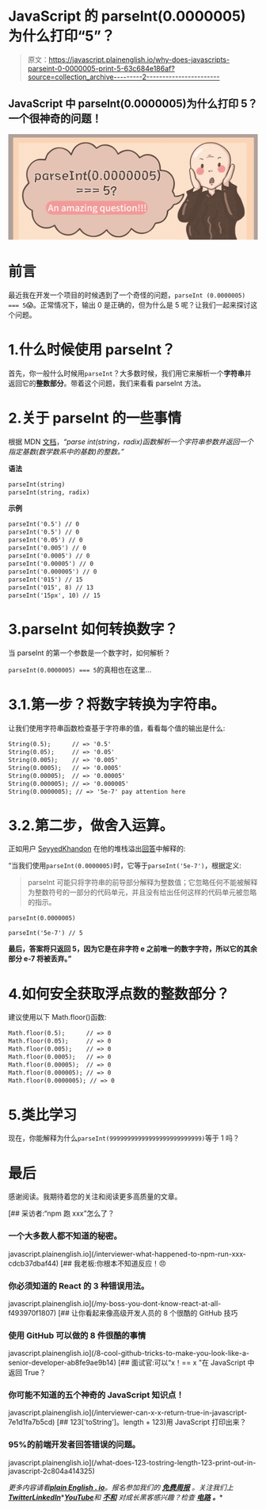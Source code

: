 # JavaScript 的 parseInt(0.0000005)为什么打印“5”？

> 原文：<https://javascript.plainenglish.io/why-does-javascripts-parseint-0-0000005-print-5-63c684e186af?source=collection_archive---------2----------------------->

## JavaScript 中 parseInt(0.0000005)为什么打印 5？一个很神奇的问题！

![](img/04ea54b52638cb5476f1ae4736f040e9.png)

# 前言

最近我在开发一个项目的时候遇到了一个奇怪的问题，`parseInt (0.0000005) === 5`😱。正常情况下，输出 0 是正确的，但为什么是 5 呢？让我们一起来探讨这个问题。

# 1.什么时候使用 parseInt？

首先，你一般什么时候用`parseInt`？大多数时候，我们用它来解析一个**字符串**并返回它的**整数部分**。带着这个问题，我们来看看 parseInt 方法。

# 2.关于 parseInt 的一些事情

根据 MDN [文档](https://developer.mozilla.org/en-US/docs/Web/JavaScript/Reference/Global_Objects/parseInt)，*“parse int(string，radix)函数解析一个字符串参数并返回一个指定基数(数学数系中的基数)的整数。”*

**语法**

```
parseInt(string)
parseInt(string, radix)
```

**示例**

```
parseInt('0.5') // 0
parseInt('0.5') // 0
parseInt('0.05') // 0
parseInt('0.005') // 0
parseInt('0.0005') // 0
parseInt('0.00005') // 0
parseInt('0.000005') // 0
parseInt('015') // 15
parseInt('015', 8) // 13
parseInt('15px', 10) // 15
```

# 3.parseInt 如何转换数字？

当 parseInt 的第一个参数是一个数字时，如何解析？

`parseInt(0.0000005) === 5`的真相也在这里...

# 3.1.第一步？将数字转换为字符串。

让我们使用字符串函数检查基于字符串的值，看看每个值的输出是什么:

```
String(0.5);      // => '0.5'
String(0.05);     // => '0.05'
String(0.005);    // => '0.005'
String(0.0005);   // => '0.0005' 
String(0.00005);  // => '0.00005'
String(0.000005); // => '0.000005'
String(0.0000005); // => '5e-7' pay attention here
```

# 3.2.第二步，做舍入运算。

正如用户 [SeyyedKhandon](https://stackoverflow.com/users/12666332/seyyedkhandon) 在他的堆栈溢出[回答](https://stackoverflow.com/questions/69613606/why-does-javascripts-parseint0-0000005-print-5)中解释的:

“当我们使用`parseInt(0.0000005)`时，它等于`parseInt('5e-7')`，根据定义:

> parseInt 可能只将字符串的前导部分解释为整数值；它忽略任何不能被解释为整数符号的一部分的代码单元，并且没有给出任何这样的代码单元被忽略的指示。

```
parseInt(0.0000005)
```

```
parseInt('5e-7') // 5
```

**最后，答案将只返回 5，因为它是在非字符 e 之前唯一的数字字符，所以它的其余部分 e-7 将被丢弃。”**

# 4.如何安全获取浮点数的整数部分？

建议使用以下 Math.floor()函数:

```
Math.floor(0.5);      // => 0
Math.floor(0.05);     // => 0
Math.floor(0.005);    // => 0
Math.floor(0.0005);   // => 0
Math.floor(0.00005);  // => 0
Math.floor(0.000005); // => 0
Math.floor(0.0000005); // => 0
```

# 5.类比学习

现在，你能解释为什么`parseInt(99999999999999999999999999)`等于 1 吗？

# 最后

感谢阅读。我期待着您的关注和阅读更多高质量的文章。

[](/interviewer-what-happened-to-npm-run-xxx-cdcb37dbaf44) [## 采访者:“npm 跑 xxx”怎么了？

### 一个大多数人都不知道的秘密。

javascript.plainenglish.io](/interviewer-what-happened-to-npm-run-xxx-cdcb37dbaf44) [](/my-boss-you-dont-know-react-at-all-f493970f1807) [## 我老板:你根本不知道反应！😠

### 你必须知道的 React 的 3 种错误用法。

javascript.plainenglish.io](/my-boss-you-dont-know-react-at-all-f493970f1807) [](/8-cool-github-tricks-to-make-you-look-like-a-senior-developer-ab8fe9ae9b14) [## 让你看起来像高级开发人员的 8 个很酷的 GitHub 技巧

### 使用 GitHub 可以做的 8 件很酷的事情

javascript.plainenglish.io](/8-cool-github-tricks-to-make-you-look-like-a-senior-developer-ab8fe9ae9b14) [](/interviewer-can-x-x-return-true-in-javascript-7e1d1fa7b5cd) [## 面试官:可以“x！== x "在 JavaScript 中返回 True？

### 你可能不知道的五个神奇的 JavaScript 知识点！

javascript.plainenglish.io](/interviewer-can-x-x-return-true-in-javascript-7e1d1fa7b5cd) [](/what-does-123-tostring-length-123-print-out-in-javascript-2c804a414325) [## 123['toString']。length + 123)用 JavaScript 打印出来？

### 95%的前端开发者回答错误的问题。

javascript.plainenglish.io](/what-does-123-tostring-length-123-print-out-in-javascript-2c804a414325) 

*更多内容请看*[***plain English . io***](https://plainenglish.io/)*。报名参加我们的* [***免费周报***](http://newsletter.plainenglish.io/) *。关注我们上*[***Twitter***](https://twitter.com/inPlainEngHQ)[***LinkedIn***](https://www.linkedin.com/company/inplainenglish/)*[***YouTube***](https://www.youtube.com/channel/UCtipWUghju290NWcn8jhyAw)**和* [***不和***](https://discord.gg/GtDtUAvyhW) *对成长黑客感兴趣？检查* [***电路***](https://circuit.ooo/) ***。*****